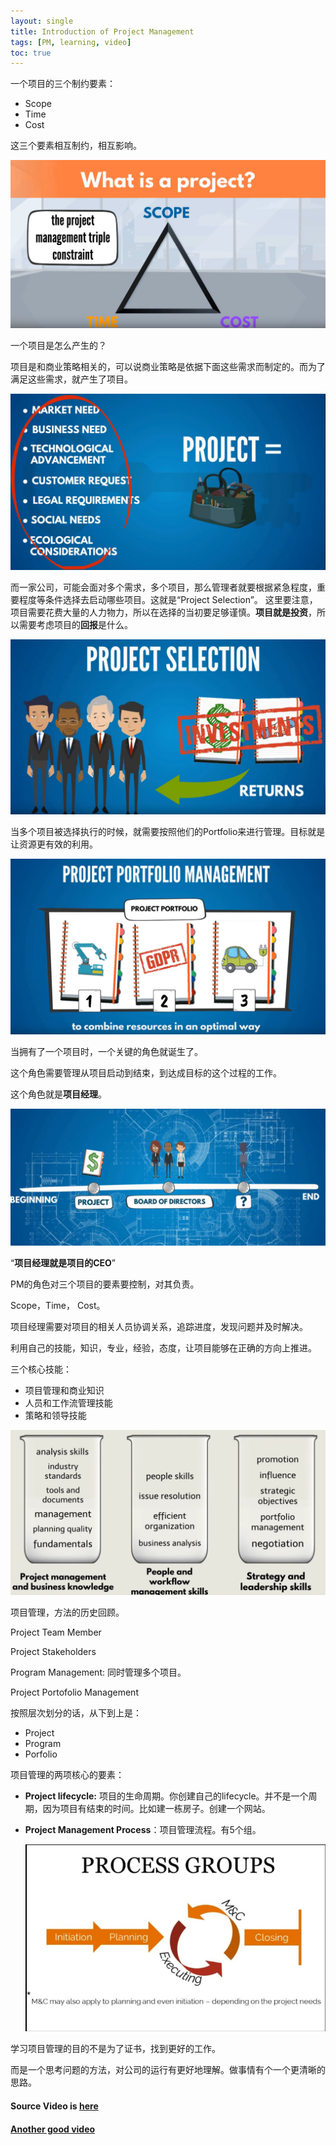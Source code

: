 ```yaml
---
layout: single
title: Introduction of Project Management
tags: [PM, learning, video]
toc: true
---
```


一个项目的三个制约要素：

- Scope
- Time
- Cost

这三个要素相互制约，相互影响。

![image-20200302163408749](../assets/img/image-20200302163408749.png)

一个项目是怎么产生的？

项目是和商业策略相关的，可以说商业策略是依据下面这些需求而制定的。而为了满足这些需求，就产生了项目。

![image-20200302164004819](../assets/img/image-20200302164004819.png)



而一家公司，可能会面对多个需求，多个项目，那么管理者就要根据紧急程度，重要程度等条件选择去启动哪些项目。这就是“Project Selection”。 这里要注意，项目需要花费大量的人力物力，所以在选择的当初要足够谨慎。**项目就是投资**，所以需要考虑项目的**回报**是什么。

![image-20200302164751559](../assets/img/image-20200302164751559.png)

当多个项目被选择执行的时候，就需要按照他们的Portfolio来进行管理。目标就是让资源更有效的利用。

![image-20200302164955610](../assets/img/image-20200302164955610.png)

当拥有了一个项目时，一个关键的角色就诞生了。

这个角色需要管理从项目启动到结束，到达成目标的这个过程的工作。

这个角色就是**项目经理**。

![image-20200302165253850](../assets/img/image-20200302165253850.png)



“**项目经理就是项目的CEO**”

PM的角色对三个项目的要素要控制，对其负责。

Scope，Time， Cost。

项目经理需要对项目的相关人员协调关系，追踪进度，发现问题并及时解决。

利用自己的技能，知识，专业，经验，态度，让项目能够在正确的方向上推进。

三个核心技能：

- 项目管理和商业知识
- 人员和工作流管理技能
- 策略和领导技能

![image-20200302170338397](../assets/img/image-20200302170338397.png)



项目管理，方法的历史回顾。

Project Team Member

Project Stakeholders

Program Management: 同时管理多个项目。

Project Portofolio Management

按照层次划分的话，从下到上是：

- Project
- Program
- Porfolio

项目管理的两项核心的要素：

* **Project lifecycle:** 项目的生命周期。你创建自己的lifecycle。并不是一个周期，因为项目有结束的时间。比如建一栋房子。创建一个网站。

* **Project Management Process**：项目管理流程。有5个组。

  ![image-20200302172848512](../assets/img/image-20200302172848512.png)



学习项目管理的目的不是为了证书，找到更好的工作。

而是一个思考问题的方法，对公司的运行有更好地理解。做事情有个一个更清晰的思路。



#### Source Video is [here](https://www.youtube.com/watch?v=rBSCvPYGnTc) 

#### [Another good video](https://www.youtube.com/watch?v=ZKOL-rZ79gs)









